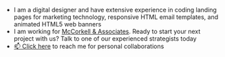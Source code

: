 - I am a digital designer and have extensive experience in coding landing pages for marketing technology, responsive HTML email templates, and animated HTML5 web banners
- I am working for [McCorkell & Associates](https://www.mccorkell.com.au/sg/contact/). Ready to start your next project with us? Talk to one of our experienced strategists today
- [📫 Click here](https://gbjack.github.io/) to reach me for personal collaborations


<!---
gbjack/gbjack is a ✨ special ✨ repository because its `README.md` (this file) appears on your GitHub profile.
You can click the Preview link to take a look at your changes.
--->
